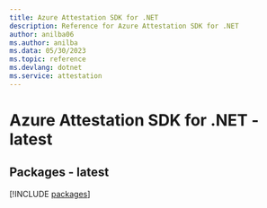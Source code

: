 ```yaml
---
title: Azure Attestation SDK for .NET
description: Reference for Azure Attestation SDK for .NET
author: anilba06
ms.author: anilba
ms.data: 05/30/2023
ms.topic: reference
ms.devlang: dotnet
ms.service: attestation
---
```

# Azure Attestation SDK for .NET - latest
## Packages - latest
[!INCLUDE [packages](attestation-index.md)]